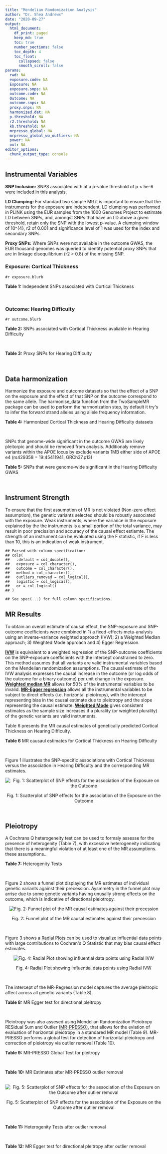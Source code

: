 ```yaml
---
title: "Mendelian Randomization Analysis"
author: "Dr. Shea Andrews"
date: "2020-09-27"
output:
  html_document:
    df_print: paged
    keep_md: true
    toc: true
    number_sections: false
    toc_depth: 4
    toc_float:
      collapsed: false
      smooth_scroll: false
params:
  rwd: NA
  exposure.code: NA
  Exposure: NA
  exposure.snps: NA
  outcome.code: NA
  Outcome: NA
  outcome.snps: NA
  proxy.snps: NA
  harmonized.dat: NA
  p.threshold: NA
  r2.threshold: NA
  kb.threshold: NA
  mrpresso_global: NA
  mrpresso_global_wo_outliers: NA
  power: NA
  out: NA
editor_options:
  chunk_output_type: console
---
```







## Instrumental Variables
**SNP Inclusion:** SNPS associated with at a p-value threshold of p < 5e-6 were included in this analysis.
<br>

**LD Clumping:** For standard two sample MR it is important to ensure that the instruments for the exposure are independent. LD clumping was performed in PLINK using the EUR samples from the 1000 Genomes Project to estimate LD between SNPs, and, amongst SNPs that have an LD above a given threshold, retain only the SNP with the lowest p-value. A clumping window of 10^{4}, r2 of 0.001 and significance level of 1 was used for the index and secondary SNPs.
<br>

**Proxy SNPs:** Where SNPs were not available in the outcome GWAS, the EUR thousand genomes was queried to identify potential proxy SNPs that are in linkage disequilibrium (r2 > 0.8) of the missing SNP.
<br>

### Exposure: Cortical Thickness
`#r exposure.blurb`
<br>

**Table 1:** Independent SNPs associated with Cortical Thickness
<div data-pagedtable="false">
  <script data-pagedtable-source type="application/json">
{"columns":[{"label":["SNP"],"name":[1],"type":["chr"],"align":["left"]},{"label":["CHROM"],"name":[2],"type":["dbl"],"align":["right"]},{"label":["POS"],"name":[3],"type":["dbl"],"align":["right"]},{"label":["REF"],"name":[4],"type":["chr"],"align":["left"]},{"label":["ALT"],"name":[5],"type":["chr"],"align":["left"]},{"label":["AF"],"name":[6],"type":["dbl"],"align":["right"]},{"label":["BETA"],"name":[7],"type":["dbl"],"align":["right"]},{"label":["SE"],"name":[8],"type":["dbl"],"align":["right"]},{"label":["Z"],"name":[9],"type":["dbl"],"align":["right"]},{"label":["P"],"name":[10],"type":["dbl"],"align":["right"]},{"label":["N"],"name":[11],"type":["dbl"],"align":["right"]},{"label":["TRAIT"],"name":[12],"type":["chr"],"align":["left"]}],"data":[{"1":"rs1180331","2":"1","3":"40012184","4":"G","5":"A","6":"0.4610","7":"0.0039","8":"0.0008","9":"4.875000","10":"5.299e-07","11":"32872","12":"Cortical_Thickness"},{"1":"rs556204","2":"1","3":"57595583","4":"G","5":"C","6":"0.1594","7":"-0.0050","8":"0.0010","9":"-5.000000","10":"1.417e-06","11":"32441","12":"Cortical_Thickness"},{"1":"rs2002058","2":"1","3":"58561329","4":"C","5":"T","6":"0.1892","7":"0.0046","8":"0.0010","9":"4.600000","10":"1.289e-06","11":"33089","12":"Cortical_Thickness"},{"1":"rs7549825","2":"1","3":"98554409","4":"A","5":"G","6":"0.3084","7":"0.0040","8":"0.0008","9":"5.000000","10":"2.503e-06","11":"32872","12":"Cortical_Thickness"},{"1":"rs7531555","2":"1","3":"196929310","4":"C","5":"T","6":"0.2386","7":"0.0047","8":"0.0009","9":"5.222222","10":"7.662e-08","11":"32639","12":"Cortical_Thickness"},{"1":"rs6738528","2":"2","3":"27149258","4":"T","5":"A","6":"0.3984","7":"0.0045","8":"0.0008","9":"5.625000","10":"7.324e-09","11":"32872","12":"Cortical_Thickness"},{"1":"rs3770776","2":"2","3":"37150793","4":"A","5":"G","6":"0.4299","7":"0.0039","8":"0.0008","9":"4.875000","10":"3.170e-07","11":"32872","12":"Cortical_Thickness"},{"1":"rs11692435","2":"2","3":"98275354","4":"G","5":"A","6":"0.0910","7":"-0.0091","8":"0.0015","9":"-6.066667","10":"3.179e-10","11":"29128","12":"Cortical_Thickness"},{"1":"rs533577","2":"3","3":"39489651","4":"C","5":"T","6":"0.4935","7":"-0.0050","8":"0.0008","9":"-6.250000","10":"8.426e-11","11":"32872","12":"Cortical_Thickness"},{"1":"rs11708974","2":"3","3":"64395184","4":"C","5":"T","6":"0.4778","7":"0.0035","8":"0.0008","9":"4.375000","10":"4.070e-06","11":"32872","12":"Cortical_Thickness"},{"1":"rs2636563","2":"3","3":"183939044","4":"G","5":"C","6":"0.2416","7":"0.0044","8":"0.0009","9":"4.888889","10":"2.299e-06","11":"31046","12":"Cortical_Thickness"},{"1":"rs10016059","2":"4","3":"2405007","4":"T","5":"C","6":"0.3379","7":"0.0038","8":"0.0008","9":"4.750000","10":"4.994e-06","11":"32441","12":"Cortical_Thickness"},{"1":"rs7657284","2":"4","3":"39688694","4":"A","5":"C","6":"0.2465","7":"0.0044","8":"0.0009","9":"4.888890","10":"2.680e-07","11":"32872","12":"Cortical_Thickness"},{"1":"rs7683042","2":"4","3":"46999235","4":"A","5":"G","6":"0.4028","7":"-0.0036","8":"0.0008","9":"-4.500000","10":"3.852e-06","11":"32872","12":"Cortical_Thickness"},{"1":"rs13107325","2":"4","3":"103188709","4":"C","5":"T","6":"0.0707","7":"-0.0076","8":"0.0015","9":"-5.066667","10":"5.054e-07","11":"32872","12":"Cortical_Thickness"},{"1":"rs35021943","2":"4","3":"121643239","4":"A","5":"C","6":"0.2422","7":"0.0051","8":"0.0009","9":"5.666670","10":"2.979e-09","11":"32872","12":"Cortical_Thickness"},{"1":"rs40565","2":"5","3":"55828636","4":"C","5":"T","6":"0.8108","7":"0.0048","8":"0.0010","9":"4.800000","10":"5.911e-07","11":"32249","12":"Cortical_Thickness"},{"1":"rs2744449","2":"6","3":"52951185","4":"G","5":"C","6":"0.9107","7":"0.0059","8":"0.0013","9":"4.538462","10":"4.452e-06","11":"33281","12":"Cortical_Thickness"},{"1":"rs194833","2":"7","3":"103761274","4":"G","5":"T","6":"0.4771","7":"-0.0035","8":"0.0008","9":"-4.375000","10":"3.614e-06","11":"32486","12":"Cortical_Thickness"},{"1":"rs6961970","2":"7","3":"113901132","4":"C","5":"A","6":"0.2334","7":"0.0041","8":"0.0009","9":"4.555556","10":"2.411e-06","11":"32872","12":"Cortical_Thickness"},{"1":"rs724265","2":"8","3":"8219182","4":"G","5":"A","6":"0.6272","7":"0.0041","8":"0.0008","9":"5.125000","10":"1.012e-07","11":"32872","12":"Cortical_Thickness"},{"1":"rs3200031","2":"8","3":"26227484","4":"C","5":"T","6":"0.0773","7":"0.0071","8":"0.0014","9":"5.071429","10":"5.526e-07","11":"32872","12":"Cortical_Thickness"},{"1":"rs7824177","2":"8","3":"110585288","4":"A","5":"G","6":"0.1616","7":"-0.0059","8":"0.0010","9":"-5.900000","10":"8.922e-09","11":"32872","12":"Cortical_Thickness"},{"1":"rs12543282","2":"8","3":"144627241","4":"C","5":"T","6":"0.2395","7":"0.0043","8":"0.0009","9":"4.777778","10":"4.087e-06","11":"32764","12":"Cortical_Thickness"},{"1":"rs35025323","2":"10","3":"97089991","4":"T","5":"C","6":"0.1210","7":"-0.0054","8":"0.0011","9":"-4.909090","10":"1.762e-06","11":"32872","12":"Cortical_Thickness"},{"1":"rs4296031","2":"11","3":"42540012","4":"G","5":"A","6":"0.8037","7":"-0.0044","8":"0.0010","9":"-4.400000","10":"3.779e-06","11":"32486","12":"Cortical_Thickness"},{"1":"rs7957460","2":"12","3":"32945835","4":"G","5":"A","6":"0.6732","7":"-0.0037","8":"0.0008","9":"-4.625000","10":"2.960e-06","11":"32512","12":"Cortical_Thickness"},{"1":"rs12815451","2":"12","3":"51738706","4":"T","5":"C","6":"0.1519","7":"0.0070","8":"0.0015","9":"4.666670","10":"3.201e-06","11":"20004","12":"Cortical_Thickness"},{"1":"rs1558801","2":"12","3":"109036359","4":"A","5":"C","6":"0.3852","7":"-0.0041","8":"0.0009","9":"-4.555560","10":"2.204e-06","11":"30860","12":"Cortical_Thickness"},{"1":"rs4772440","2":"13","3":"102712476","4":"C","5":"T","6":"0.4224","7":"-0.0036","8":"0.0008","9":"-4.500000","10":"3.102e-06","11":"32872","12":"Cortical_Thickness"},{"1":"rs1742401","2":"16","3":"1971601","4":"G","5":"A","6":"0.3809","7":"-0.0038","8":"0.0008","9":"-4.750000","10":"7.050e-07","11":"32764","12":"Cortical_Thickness"},{"1":"rs734957","2":"17","3":"2612584","4":"G","5":"A","6":"0.2235","7":"0.0066","8":"0.0012","9":"5.500000","10":"6.126e-08","11":"22106","12":"Cortical_Thickness"},{"1":"rs11656696","2":"17","3":"10033679","4":"C","5":"A","6":"0.4288","7":"0.0040","8":"0.0008","9":"5.000000","10":"2.117e-07","11":"32512","12":"Cortical_Thickness"},{"1":"rs7215205","2":"17","3":"29818258","4":"T","5":"C","6":"0.6326","7":"-0.0036","8":"0.0008","9":"-4.500000","10":"3.115e-06","11":"32680","12":"Cortical_Thickness"},{"1":"rs2316766","2":"17","3":"43919068","4":"G","5":"T","6":"0.2098","7":"0.0069","8":"0.0011","9":"6.272727","10":"2.903e-10","11":"26063","12":"Cortical_Thickness"},{"1":"rs117826338","2":"19","3":"5904353","4":"C","5":"T","6":"0.1353","7":"0.0062","8":"0.0012","9":"5.166667","10":"9.902e-08","11":"30012","12":"Cortical_Thickness"},{"1":"rs3816046","2":"19","3":"46118127","4":"C","5":"T","6":"0.3206","7":"-0.0041","8":"0.0008","9":"-5.125000","10":"8.464e-07","11":"30344","12":"Cortical_Thickness"},{"1":"rs5994871","2":"22","3":"22091244","4":"C","5":"T","6":"0.7171","7":"0.0042","8":"0.0009","9":"4.666667","10":"8.821e-07","11":"32872","12":"Cortical_Thickness"},{"1":"rs5756894","2":"22","3":"38450136","4":"C","5":"A","6":"0.6043","7":"0.0035","8":"0.0008","9":"4.375000","10":"4.741e-06","11":"32872","12":"Cortical_Thickness"}],"options":{"columns":{"min":{},"max":[10]},"rows":{"min":[10],"max":[10]},"pages":{}}}
  </script>
</div>
<br>

### Outcome: Hearing Difficulty
`#r outcome.blurb`
<br>

**Table 2:** SNPs associated with Cortical Thickness avaliable in Hearing Difficulty
<div data-pagedtable="false">
  <script data-pagedtable-source type="application/json">
{"columns":[{"label":["SNP"],"name":[1],"type":["chr"],"align":["left"]},{"label":["CHROM"],"name":[2],"type":["dbl"],"align":["right"]},{"label":["POS"],"name":[3],"type":["dbl"],"align":["right"]},{"label":["REF"],"name":[4],"type":["chr"],"align":["left"]},{"label":["ALT"],"name":[5],"type":["chr"],"align":["left"]},{"label":["AF"],"name":[6],"type":["dbl"],"align":["right"]},{"label":["BETA"],"name":[7],"type":["dbl"],"align":["right"]},{"label":["SE"],"name":[8],"type":["dbl"],"align":["right"]},{"label":["Z"],"name":[9],"type":["dbl"],"align":["right"]},{"label":["P"],"name":[10],"type":["dbl"],"align":["right"]},{"label":["N"],"name":[11],"type":["dbl"],"align":["right"]},{"label":["TRAIT"],"name":[12],"type":["chr"],"align":["left"]}],"data":[{"1":"rs1180331","2":"1","3":"40012184","4":"G","5":"A","6":"0.456136","7":"1.07793e-03","8":"0.00132237","9":"0.8151500","10":"4.1e-01","11":"250389","12":"Hearing_Difficulty"},{"1":"rs556204","2":"1","3":"57595583","4":"G","5":"C","6":"0.158209","7":"2.18806e-03","8":"0.00181382","9":"1.2063300","10":"2.3e-01","11":"250389","12":"Hearing_Difficulty"},{"1":"rs2002058","2":"1","3":"58561329","4":"C","5":"T","6":"0.194200","7":"1.58944e-03","8":"0.00167842","9":"0.9469860","10":"3.4e-01","11":"250389","12":"Hearing_Difficulty"},{"1":"rs7549825","2":"1","3":"98554409","4":"A","5":"G","6":"0.302307","7":"-2.19772e-03","8":"0.00144063","9":"-1.5255300","10":"1.3e-01","11":"250389","12":"Hearing_Difficulty"},{"1":"rs7531555","2":"1","3":"196929310","4":"C","5":"T","6":"0.229441","7":"-3.34331e-04","8":"0.00156783","9":"-0.2132440","10":"8.3e-01","11":"250389","12":"Hearing_Difficulty"},{"1":"rs6738528","2":"2","3":"27149258","4":"T","5":"A","6":"0.388156","7":"5.43864e-04","8":"0.00135332","9":"0.4018740","10":"6.9e-01","11":"250389","12":"Hearing_Difficulty"},{"1":"rs3770776","2":"2","3":"37150793","4":"A","5":"G","6":"0.420623","7":"1.08348e-03","8":"0.00133820","9":"0.8096550","10":"4.2e-01","11":"250389","12":"Hearing_Difficulty"},{"1":"rs11692435","2":"2","3":"98275354","4":"G","5":"A","6":"0.084163","7":"2.79245e-03","8":"0.00247687","9":"1.1274100","10":"2.6e-01","11":"250389","12":"Hearing_Difficulty"},{"1":"rs533577","2":"3","3":"39489651","4":"C","5":"T","6":"0.494210","7":"-1.02078e-03","8":"0.00132129","9":"-0.7725630","10":"4.4e-01","11":"250389","12":"Hearing_Difficulty"},{"1":"rs11708974","2":"3","3":"64395184","4":"C","5":"T","6":"0.491420","7":"1.44641e-04","8":"0.00131720","9":"0.1098090","10":"9.1e-01","11":"250389","12":"Hearing_Difficulty"},{"1":"rs2636563","2":"3","3":"183939044","4":"G","5":"C","6":"0.239199","7":"-2.94163e-03","8":"0.00154765","9":"-1.9007100","10":"5.7e-02","11":"250389","12":"Hearing_Difficulty"},{"1":"rs10016059","2":"4","3":"2405007","4":"T","5":"C","6":"0.342513","7":"-5.15184e-04","8":"0.00138824","9":"-0.3711060","10":"7.1e-01","11":"250389","12":"Hearing_Difficulty"},{"1":"rs7657284","2":"4","3":"39688694","4":"A","5":"C","6":"0.248959","7":"-4.92939e-04","8":"0.00152842","9":"-0.3225150","10":"7.5e-01","11":"250389","12":"Hearing_Difficulty"},{"1":"rs7683042","2":"4","3":"46999235","4":"A","5":"G","6":"0.404725","7":"-2.30424e-04","8":"0.00134640","9":"-0.1711410","10":"8.6e-01","11":"250389","12":"Hearing_Difficulty"},{"1":"rs13107325","2":"4","3":"103188709","4":"C","5":"T","6":"0.074407","7":"5.17833e-03","8":"0.00251572","9":"2.0583900","10":"4.0e-02","11":"250389","12":"Hearing_Difficulty"},{"1":"rs35021943","2":"4","3":"121643239","4":"A","5":"C","6":"0.248446","7":"-3.31520e-03","8":"0.00153457","9":"-2.1603400","10":"3.1e-02","11":"250389","12":"Hearing_Difficulty"},{"1":"rs40565","2":"5","3":"55828636","4":"C","5":"T","6":"0.821042","7":"1.60943e-03","8":"0.00171650","9":"0.9376230","10":"3.5e-01","11":"250389","12":"Hearing_Difficulty"},{"1":"rs2744449","2":"6","3":"52951185","4":"G","5":"C","6":"0.903903","7":"-2.04000e-03","8":"0.00224328","9":"-0.9093830","10":"3.6e-01","11":"250389","12":"Hearing_Difficulty"},{"1":"rs194833","2":"7","3":"103761274","4":"G","5":"T","6":"0.463459","7":"2.73330e-03","8":"0.00132214","9":"2.0673300","10":"3.9e-02","11":"250389","12":"Hearing_Difficulty"},{"1":"rs6961970","2":"7","3":"113901132","4":"C","5":"A","6":"0.246546","7":"1.37874e-03","8":"0.00153668","9":"0.8972200","10":"3.7e-01","11":"250389","12":"Hearing_Difficulty"},{"1":"rs724265","2":"8","3":"8219182","4":"G","5":"A","6":"0.627354","7":"-1.47405e-03","8":"0.00137181","9":"-1.0745300","10":"2.8e-01","11":"250389","12":"Hearing_Difficulty"},{"1":"rs3200031","2":"8","3":"26227484","4":"C","5":"T","6":"0.079128","7":"-1.24820e-04","8":"0.00245965","9":"-0.0507471","10":"9.6e-01","11":"250389","12":"Hearing_Difficulty"},{"1":"rs7824177","2":"8","3":"110585288","4":"A","5":"G","6":"0.159439","7":"-2.48285e-03","8":"0.00180448","9":"-1.3759400","10":"1.7e-01","11":"250389","12":"Hearing_Difficulty"},{"1":"rs12543282","2":"8","3":"144627241","4":"C","5":"T","6":"0.234990","7":"3.35382e-05","8":"0.00156096","9":"0.0214856","10":"9.8e-01","11":"250389","12":"Hearing_Difficulty"},{"1":"rs35025323","2":"10","3":"97089991","4":"T","5":"C","6":"0.115354","7":"1.20870e-03","8":"0.00206815","9":"0.5844350","10":"5.6e-01","11":"250389","12":"Hearing_Difficulty"},{"1":"rs4296031","2":"11","3":"42540012","4":"G","5":"A","6":"0.820351","7":"1.93575e-03","8":"0.00171867","9":"1.1263100","10":"2.6e-01","11":"250389","12":"Hearing_Difficulty"},{"1":"rs7957460","2":"12","3":"32945835","4":"G","5":"A","6":"0.680296","7":"-1.80385e-03","8":"0.00141321","9":"-1.2764200","10":"2.0e-01","11":"250389","12":"Hearing_Difficulty"},{"1":"rs12815451","2":"12","3":"51738706","4":"T","5":"C","6":"0.161993","7":"4.52435e-03","8":"0.00187232","9":"2.4164400","10":"1.6e-02","11":"250389","12":"Hearing_Difficulty"},{"1":"rs1558801","2":"12","3":"109036359","4":"A","5":"C","6":"0.390169","7":"1.36314e-03","8":"0.00136151","9":"1.0012000","10":"3.2e-01","11":"250389","12":"Hearing_Difficulty"},{"1":"rs4772440","2":"13","3":"102712476","4":"C","5":"T","6":"0.415160","7":"-4.09677e-04","8":"0.00135180","9":"-0.3030600","10":"7.6e-01","11":"250389","12":"Hearing_Difficulty"},{"1":"rs1742401","2":"16","3":"1971601","4":"G","5":"A","6":"0.379642","7":"-8.81465e-04","8":"0.00135965","9":"-0.6483030","10":"5.2e-01","11":"250389","12":"Hearing_Difficulty"},{"1":"rs734957","2":"17","3":"2612584","4":"G","5":"A","6":"0.218613","7":"8.53026e-03","8":"0.00165897","9":"5.1419000","10":"2.7e-07","11":"250389","12":"Hearing_Difficulty"},{"1":"rs11656696","2":"17","3":"10033679","4":"C","5":"A","6":"0.432564","7":"2.08209e-03","8":"0.00134611","9":"1.5467500","10":"1.2e-01","11":"250389","12":"Hearing_Difficulty"},{"1":"rs7215205","2":"17","3":"29818258","4":"T","5":"C","6":"0.631592","7":"-2.08883e-03","8":"0.00137427","9":"-1.5199600","10":"1.3e-01","11":"250389","12":"Hearing_Difficulty"},{"1":"rs2316766","2":"17","3":"43919068","4":"G","5":"T","6":"0.220125","7":"7.93720e-03","8":"0.00160648","9":"4.9407400","10":"7.8e-07","11":"250389","12":"Hearing_Difficulty"},{"1":"rs117826338","2":"19","3":"5904353","4":"C","5":"T","6":"0.136705","7":"1.62391e-03","8":"0.00192421","9":"0.8439360","10":"4.0e-01","11":"250389","12":"Hearing_Difficulty"},{"1":"rs3816046","2":"19","3":"46118127","4":"C","5":"T","6":"0.327785","7":"4.43443e-04","8":"0.00140546","9":"0.3155140","10":"7.5e-01","11":"250389","12":"Hearing_Difficulty"},{"1":"rs5994871","2":"22","3":"22091244","4":"C","5":"T","6":"0.720177","7":"1.59581e-03","8":"0.00148693","9":"1.0732200","10":"2.8e-01","11":"250389","12":"Hearing_Difficulty"},{"1":"rs5756894","2":"22","3":"38450136","4":"C","5":"A","6":"0.606168","7":"-5.73373e-03","8":"0.00135186","9":"-4.2413600","10":"2.2e-05","11":"250389","12":"Hearing_Difficulty"}],"options":{"columns":{"min":{},"max":[10]},"rows":{"min":[10],"max":[10]},"pages":{}}}
  </script>
</div>
<br>

**Table 3:** Proxy SNPs for Hearing Difficulty
<div data-pagedtable="false">
  <script data-pagedtable-source type="application/json">
{"columns":[{"label":["proxy.outcome"],"name":[1],"type":["lgl"],"align":["right"]},{"label":["target_snp"],"name":[2],"type":["lgl"],"align":["right"]},{"label":["proxy_snp"],"name":[3],"type":["lgl"],"align":["right"]},{"label":["ld.r2"],"name":[4],"type":["lgl"],"align":["right"]},{"label":["Dprime"],"name":[5],"type":["lgl"],"align":["right"]},{"label":["ref.proxy"],"name":[6],"type":["lgl"],"align":["right"]},{"label":["alt.proxy"],"name":[7],"type":["lgl"],"align":["right"]},{"label":["CHROM"],"name":[8],"type":["lgl"],"align":["right"]},{"label":["POS"],"name":[9],"type":["lgl"],"align":["right"]},{"label":["ALT.proxy"],"name":[10],"type":["lgl"],"align":["right"]},{"label":["REF.proxy"],"name":[11],"type":["lgl"],"align":["right"]},{"label":["AF"],"name":[12],"type":["lgl"],"align":["right"]},{"label":["BETA"],"name":[13],"type":["lgl"],"align":["right"]},{"label":["SE"],"name":[14],"type":["lgl"],"align":["right"]},{"label":["P"],"name":[15],"type":["lgl"],"align":["right"]},{"label":["N"],"name":[16],"type":["lgl"],"align":["right"]},{"label":["ref"],"name":[17],"type":["lgl"],"align":["right"]},{"label":["alt"],"name":[18],"type":["lgl"],"align":["right"]},{"label":["ALT"],"name":[19],"type":["lgl"],"align":["right"]},{"label":["REF"],"name":[20],"type":["lgl"],"align":["right"]},{"label":["PHASE"],"name":[21],"type":["lgl"],"align":["right"]}],"data":[{"1":"NA","2":"NA","3":"NA","4":"NA","5":"NA","6":"NA","7":"NA","8":"NA","9":"NA","10":"NA","11":"NA","12":"NA","13":"NA","14":"NA","15":"NA","16":"NA","17":"NA","18":"NA","19":"NA","20":"NA","21":"NA"}],"options":{"columns":{"min":{},"max":[10]},"rows":{"min":[10],"max":[10]},"pages":{}}}
  </script>
</div>
<br>

## Data harmonization
Harmonize the exposure and outcome datasets so that the effect of a SNP on the exposure and the effect of that SNP on the outcome correspond to the same allele. The harmonise_data function from the TwoSampleMR package can be used to perform the harmonization step, by default it try's to infer the forward strand alleles using allele frequency information.
<br>

**Table 4:** Harmonized Cortical Thickness and Hearing Difficulty datasets
<div data-pagedtable="false">
  <script data-pagedtable-source type="application/json">
{"columns":[{"label":["SNP"],"name":[1],"type":["chr"],"align":["left"]},{"label":["effect_allele.exposure"],"name":[2],"type":["chr"],"align":["left"]},{"label":["other_allele.exposure"],"name":[3],"type":["chr"],"align":["left"]},{"label":["effect_allele.outcome"],"name":[4],"type":["chr"],"align":["left"]},{"label":["other_allele.outcome"],"name":[5],"type":["chr"],"align":["left"]},{"label":["beta.exposure"],"name":[6],"type":["dbl"],"align":["right"]},{"label":["beta.outcome"],"name":[7],"type":["dbl"],"align":["right"]},{"label":["eaf.exposure"],"name":[8],"type":["dbl"],"align":["right"]},{"label":["eaf.outcome"],"name":[9],"type":["dbl"],"align":["right"]},{"label":["remove"],"name":[10],"type":["lgl"],"align":["right"]},{"label":["palindromic"],"name":[11],"type":["lgl"],"align":["right"]},{"label":["ambiguous"],"name":[12],"type":["lgl"],"align":["right"]},{"label":["id.outcome"],"name":[13],"type":["chr"],"align":["left"]},{"label":["chr.outcome"],"name":[14],"type":["dbl"],"align":["right"]},{"label":["pos.outcome"],"name":[15],"type":["dbl"],"align":["right"]},{"label":["se.outcome"],"name":[16],"type":["dbl"],"align":["right"]},{"label":["z.outcome"],"name":[17],"type":["dbl"],"align":["right"]},{"label":["pval.outcome"],"name":[18],"type":["dbl"],"align":["right"]},{"label":["samplesize.outcome"],"name":[19],"type":["dbl"],"align":["right"]},{"label":["outcome"],"name":[20],"type":["chr"],"align":["left"]},{"label":["mr_keep.outcome"],"name":[21],"type":["lgl"],"align":["right"]},{"label":["pval_origin.outcome"],"name":[22],"type":["chr"],"align":["left"]},{"label":["chr.exposure"],"name":[23],"type":["dbl"],"align":["right"]},{"label":["pos.exposure"],"name":[24],"type":["dbl"],"align":["right"]},{"label":["se.exposure"],"name":[25],"type":["dbl"],"align":["right"]},{"label":["z.exposure"],"name":[26],"type":["dbl"],"align":["right"]},{"label":["pval.exposure"],"name":[27],"type":["dbl"],"align":["right"]},{"label":["samplesize.exposure"],"name":[28],"type":["dbl"],"align":["right"]},{"label":["exposure"],"name":[29],"type":["chr"],"align":["left"]},{"label":["mr_keep.exposure"],"name":[30],"type":["lgl"],"align":["right"]},{"label":["pval_origin.exposure"],"name":[31],"type":["chr"],"align":["left"]},{"label":["id.exposure"],"name":[32],"type":["chr"],"align":["left"]},{"label":["action"],"name":[33],"type":["dbl"],"align":["right"]},{"label":["mr_keep"],"name":[34],"type":["lgl"],"align":["right"]},{"label":["pt"],"name":[35],"type":["dbl"],"align":["right"]},{"label":["pleitropy_keep"],"name":[36],"type":["lgl"],"align":["right"]},{"label":["mrpresso_RSSobs"],"name":[37],"type":["dbl"],"align":["right"]},{"label":["mrpresso_pval"],"name":[38],"type":["chr"],"align":["left"]},{"label":["mrpresso_keep"],"name":[39],"type":["lgl"],"align":["right"]}],"data":[{"1":"rs10016059","2":"C","3":"T","4":"C","5":"T","6":"0.0038","7":"-5.15184e-04","8":"0.3379","9":"0.342513","10":"FALSE","11":"FALSE","12":"FALSE","13":"Vfaa3k","14":"4","15":"2405007","16":"0.00138824","17":"-0.3711060","18":"7.1e-01","19":"250389","20":"Wells2019hdiff","21":"TRUE","22":"reported","23":"4","24":"2405007","25":"0.0008","26":"4.750000","27":"4.994e-06","28":"32441","29":"Grasby2020thickness","30":"TRUE","31":"reported","32":"ai8TwT","33":"2","34":"TRUE","35":"5e-06","36":"TRUE","37":"7.214986e-07","38":"1","39":"TRUE"},{"1":"rs11656696","2":"A","3":"C","4":"A","5":"C","6":"0.0040","7":"2.08209e-03","8":"0.4288","9":"0.432564","10":"FALSE","11":"FALSE","12":"FALSE","13":"Vfaa3k","14":"17","15":"10033679","16":"0.00134611","17":"1.5467500","18":"1.2e-01","19":"250389","20":"Wells2019hdiff","21":"TRUE","22":"reported","23":"17","24":"10033679","25":"0.0008","26":"5.000000","27":"2.117e-07","28":"32512","29":"Grasby2020thickness","30":"TRUE","31":"reported","32":"ai8TwT","33":"2","34":"TRUE","35":"5e-06","36":"TRUE","37":"3.219406e-06","38":"1","39":"TRUE"},{"1":"rs11692435","2":"A","3":"G","4":"A","5":"G","6":"-0.0091","7":"2.79245e-03","8":"0.0910","9":"0.084163","10":"FALSE","11":"FALSE","12":"FALSE","13":"Vfaa3k","14":"2","15":"98275354","16":"0.00247687","17":"1.1274100","18":"2.6e-01","19":"250389","20":"Wells2019hdiff","21":"TRUE","22":"reported","23":"2","24":"98275354","25":"0.0015","26":"-6.066667","27":"3.179e-10","28":"29128","29":"Grasby2020thickness","30":"TRUE","31":"reported","32":"ai8TwT","33":"2","34":"TRUE","35":"5e-06","36":"TRUE","37":"1.362355e-05","38":"1","39":"TRUE"},{"1":"rs11708974","2":"T","3":"C","4":"T","5":"C","6":"0.0035","7":"1.44641e-04","8":"0.4778","9":"0.491420","10":"FALSE","11":"FALSE","12":"FALSE","13":"Vfaa3k","14":"3","15":"64395184","16":"0.00131720","17":"0.1098090","18":"9.1e-01","19":"250389","20":"Wells2019hdiff","21":"TRUE","22":"reported","23":"3","24":"64395184","25":"0.0008","26":"4.375000","27":"4.070e-06","28":"32872","29":"Grasby2020thickness","30":"TRUE","31":"reported","32":"ai8TwT","33":"2","34":"TRUE","35":"5e-06","36":"TRUE","37":"2.236681e-08","38":"1","39":"TRUE"},{"1":"rs117826338","2":"T","3":"C","4":"T","5":"C","6":"0.0062","7":"1.62391e-03","8":"0.1353","9":"0.136705","10":"FALSE","11":"FALSE","12":"FALSE","13":"Vfaa3k","14":"19","15":"5904353","16":"0.00192421","17":"0.8439360","18":"4.0e-01","19":"250389","20":"Wells2019hdiff","21":"TRUE","22":"reported","23":"19","24":"5904353","25":"0.0012","26":"5.166667","27":"9.902e-08","28":"30012","29":"Grasby2020thickness","30":"TRUE","31":"reported","32":"ai8TwT","33":"2","34":"TRUE","35":"5e-06","36":"TRUE","37":"1.303533e-06","38":"1","39":"TRUE"},{"1":"rs1180331","2":"A","3":"G","4":"A","5":"G","6":"0.0039","7":"1.07793e-03","8":"0.4610","9":"0.456136","10":"FALSE","11":"FALSE","12":"FALSE","13":"Vfaa3k","14":"1","15":"40012184","16":"0.00132237","17":"0.8151500","18":"4.1e-01","19":"250389","20":"Wells2019hdiff","21":"TRUE","22":"reported","23":"1","24":"40012184","25":"0.0008","26":"4.875000","27":"5.299e-07","28":"32872","29":"Grasby2020thickness","30":"TRUE","31":"reported","32":"ai8TwT","33":"2","34":"TRUE","35":"5e-06","36":"TRUE","37":"5.967995e-07","38":"1","39":"TRUE"},{"1":"rs12543282","2":"T","3":"C","4":"T","5":"C","6":"0.0043","7":"3.35382e-05","8":"0.2395","9":"0.234990","10":"FALSE","11":"FALSE","12":"FALSE","13":"Vfaa3k","14":"8","15":"144627241","16":"0.00156096","17":"0.0214856","18":"9.8e-01","19":"250389","20":"Wells2019hdiff","21":"TRUE","22":"reported","23":"8","24":"144627241","25":"0.0009","26":"4.777778","27":"4.087e-06","28":"32764","29":"Grasby2020thickness","30":"TRUE","31":"reported","32":"ai8TwT","33":"2","34":"TRUE","35":"5e-06","36":"TRUE","37":"1.097986e-07","38":"1","39":"TRUE"},{"1":"rs12815451","2":"C","3":"T","4":"C","5":"T","6":"0.0070","7":"4.52435e-03","8":"0.1519","9":"0.161993","10":"FALSE","11":"FALSE","12":"FALSE","13":"Vfaa3k","14":"12","15":"51738706","16":"0.00187232","17":"2.4164400","18":"1.6e-02","19":"250389","20":"Wells2019hdiff","21":"TRUE","22":"reported","23":"12","24":"51738706","25":"0.0015","26":"4.666670","27":"3.201e-06","28":"20004","29":"Grasby2020thickness","30":"TRUE","31":"reported","32":"ai8TwT","33":"2","34":"TRUE","35":"5e-06","36":"TRUE","37":"1.684973e-05","38":"1","39":"TRUE"},{"1":"rs13107325","2":"T","3":"C","4":"T","5":"C","6":"-0.0076","7":"5.17833e-03","8":"0.0707","9":"0.074407","10":"FALSE","11":"FALSE","12":"FALSE","13":"Vfaa3k","14":"4","15":"103188709","16":"0.00251572","17":"2.0583900","18":"4.0e-02","19":"250389","20":"Wells2019hdiff","21":"TRUE","22":"reported","23":"4","24":"103188709","25":"0.0015","26":"-5.066667","27":"5.054e-07","28":"32872","29":"Grasby2020thickness","30":"TRUE","31":"reported","32":"ai8TwT","33":"2","34":"TRUE","35":"5e-06","36":"TRUE","37":"3.558366e-05","38":"0.7098","39":"TRUE"},{"1":"rs1558801","2":"C","3":"A","4":"C","5":"A","6":"-0.0041","7":"1.36314e-03","8":"0.3852","9":"0.390169","10":"FALSE","11":"FALSE","12":"FALSE","13":"Vfaa3k","14":"12","15":"109036359","16":"0.00136151","17":"1.0012000","18":"3.2e-01","19":"250389","20":"Wells2019hdiff","21":"TRUE","22":"reported","23":"12","24":"109036359","25":"0.0009","26":"-4.555560","27":"2.204e-06","28":"30860","29":"Grasby2020thickness","30":"TRUE","31":"reported","32":"ai8TwT","33":"2","34":"TRUE","35":"5e-06","36":"TRUE","37":"3.060027e-06","38":"1","39":"TRUE"},{"1":"rs1742401","2":"A","3":"G","4":"A","5":"G","6":"-0.0038","7":"-8.81465e-04","8":"0.3809","9":"0.379642","10":"FALSE","11":"FALSE","12":"FALSE","13":"Vfaa3k","14":"16","15":"1971601","16":"0.00135965","17":"-0.6483030","18":"5.2e-01","19":"250389","20":"Wells2019hdiff","21":"TRUE","22":"reported","23":"16","24":"1971601","25":"0.0008","26":"-4.750000","27":"7.050e-07","28":"32764","29":"Grasby2020thickness","30":"TRUE","31":"reported","32":"ai8TwT","33":"2","34":"TRUE","35":"5e-06","36":"TRUE","37":"3.342305e-07","38":"1","39":"TRUE"},{"1":"rs194833","2":"T","3":"G","4":"T","5":"G","6":"-0.0035","7":"2.73330e-03","8":"0.4771","9":"0.463459","10":"FALSE","11":"FALSE","12":"FALSE","13":"Vfaa3k","14":"7","15":"103761274","16":"0.00132214","17":"2.0673300","18":"3.9e-02","19":"250389","20":"Wells2019hdiff","21":"TRUE","22":"reported","23":"7","24":"103761274","25":"0.0008","26":"-4.375000","27":"3.614e-06","28":"32486","29":"Grasby2020thickness","30":"TRUE","31":"reported","32":"ai8TwT","33":"2","34":"TRUE","35":"5e-06","36":"TRUE","37":"9.522730e-06","38":"0.7371","39":"TRUE"},{"1":"rs2002058","2":"T","3":"C","4":"T","5":"C","6":"0.0046","7":"1.58944e-03","8":"0.1892","9":"0.194200","10":"FALSE","11":"FALSE","12":"FALSE","13":"Vfaa3k","14":"1","15":"58561329","16":"0.00167842","17":"0.9469860","18":"3.4e-01","19":"250389","20":"Wells2019hdiff","21":"TRUE","22":"reported","23":"1","24":"58561329","25":"0.0010","26":"4.600000","27":"1.289e-06","28":"33089","29":"Grasby2020thickness","30":"TRUE","31":"reported","32":"ai8TwT","33":"2","34":"TRUE","35":"5e-06","36":"TRUE","37":"1.520326e-06","38":"1","39":"TRUE"},{"1":"rs2316766","2":"T","3":"G","4":"T","5":"G","6":"0.0069","7":"7.93720e-03","8":"0.2098","9":"0.220125","10":"FALSE","11":"FALSE","12":"FALSE","13":"Vfaa3k","14":"17","15":"43919068","16":"0.00160648","17":"4.9407400","18":"7.8e-07","19":"250389","20":"Wells2019hdiff","21":"TRUE","22":"reported","23":"17","24":"43919068","25":"0.0011","26":"6.272727","27":"2.903e-10","28":"26063","29":"Grasby2020thickness","30":"TRUE","31":"reported","32":"ai8TwT","33":"2","34":"TRUE","35":"5e-06","36":"TRUE","37":"6.037390e-05","38":"<0.0039","39":"FALSE"},{"1":"rs2636563","2":"C","3":"G","4":"C","5":"G","6":"0.0044","7":"-2.94163e-03","8":"0.2416","9":"0.239199","10":"FALSE","11":"TRUE","12":"FALSE","13":"Vfaa3k","14":"3","15":"183939044","16":"0.00154765","17":"-1.9007100","18":"5.7e-02","19":"250389","20":"Wells2019hdiff","21":"TRUE","22":"reported","23":"3","24":"183939044","25":"0.0009","26":"4.888889","27":"2.299e-06","28":"31046","29":"Grasby2020thickness","30":"TRUE","31":"reported","32":"ai8TwT","33":"2","34":"TRUE","35":"5e-06","36":"TRUE","37":"1.146088e-05","38":"1","39":"TRUE"},{"1":"rs2744449","2":"C","3":"G","4":"C","5":"G","6":"0.0059","7":"-2.04000e-03","8":"0.9107","9":"0.903903","10":"FALSE","11":"TRUE","12":"FALSE","13":"Vfaa3k","14":"6","15":"52951185","16":"0.00224328","17":"-0.9093830","18":"3.6e-01","19":"250389","20":"Wells2019hdiff","21":"TRUE","22":"reported","23":"6","24":"52951185","25":"0.0013","26":"4.538462","27":"4.452e-06","28":"33281","29":"Grasby2020thickness","30":"TRUE","31":"reported","32":"ai8TwT","33":"2","34":"TRUE","35":"5e-06","36":"TRUE","37":"6.664528e-06","38":"1","39":"TRUE"},{"1":"rs3200031","2":"T","3":"C","4":"T","5":"C","6":"0.0071","7":"-1.24820e-04","8":"0.0773","9":"0.079128","10":"FALSE","11":"FALSE","12":"FALSE","13":"Vfaa3k","14":"8","15":"26227484","16":"0.00245965","17":"-0.0507471","18":"9.6e-01","19":"250389","20":"Wells2019hdiff","21":"TRUE","22":"reported","23":"8","24":"26227484","25":"0.0014","26":"5.071429","27":"5.526e-07","28":"32872","29":"Grasby2020thickness","30":"TRUE","31":"reported","32":"ai8TwT","33":"2","34":"TRUE","35":"5e-06","36":"TRUE","37":"5.371038e-07","38":"1","39":"TRUE"},{"1":"rs35021943","2":"C","3":"A","4":"C","5":"A","6":"0.0051","7":"-3.31520e-03","8":"0.2422","9":"0.248446","10":"FALSE","11":"FALSE","12":"FALSE","13":"Vfaa3k","14":"4","15":"121643239","16":"0.00153457","17":"-2.1603400","18":"3.1e-02","19":"250389","20":"Wells2019hdiff","21":"TRUE","22":"reported","23":"4","24":"121643239","25":"0.0009","26":"5.666670","27":"2.979e-09","28":"32872","29":"Grasby2020thickness","30":"TRUE","31":"reported","32":"ai8TwT","33":"2","34":"TRUE","35":"5e-06","36":"TRUE","37":"1.490402e-05","38":"0.4641","39":"TRUE"},{"1":"rs35025323","2":"C","3":"T","4":"C","5":"T","6":"-0.0054","7":"1.20870e-03","8":"0.1210","9":"0.115354","10":"FALSE","11":"FALSE","12":"FALSE","13":"Vfaa3k","14":"10","15":"97089991","16":"0.00206815","17":"0.5844350","18":"5.6e-01","19":"250389","20":"Wells2019hdiff","21":"TRUE","22":"reported","23":"10","24":"97089991","25":"0.0011","26":"-4.909090","27":"1.762e-06","28":"32872","29":"Grasby2020thickness","30":"TRUE","31":"reported","32":"ai8TwT","33":"2","34":"TRUE","35":"5e-06","36":"TRUE","37":"2.858469e-06","38":"1","39":"TRUE"},{"1":"rs3770776","2":"G","3":"A","4":"G","5":"A","6":"0.0039","7":"1.08348e-03","8":"0.4299","9":"0.420623","10":"FALSE","11":"FALSE","12":"FALSE","13":"Vfaa3k","14":"2","15":"37150793","16":"0.00133820","17":"0.8096550","18":"4.2e-01","19":"250389","20":"Wells2019hdiff","21":"TRUE","22":"reported","23":"2","24":"37150793","25":"0.0008","26":"4.875000","27":"3.170e-07","28":"32872","29":"Grasby2020thickness","30":"TRUE","31":"reported","32":"ai8TwT","33":"2","34":"TRUE","35":"5e-06","36":"TRUE","37":"6.049034e-07","38":"1","39":"TRUE"},{"1":"rs3816046","2":"T","3":"C","4":"T","5":"C","6":"-0.0041","7":"4.43443e-04","8":"0.3206","9":"0.327785","10":"FALSE","11":"FALSE","12":"FALSE","13":"Vfaa3k","14":"19","15":"46118127","16":"0.00140546","17":"0.3155140","18":"7.5e-01","19":"250389","20":"Wells2019hdiff","21":"TRUE","22":"reported","23":"19","24":"46118127","25":"0.0008","26":"-5.125000","27":"8.464e-07","28":"30344","29":"Grasby2020thickness","30":"TRUE","31":"reported","32":"ai8TwT","33":"2","34":"TRUE","35":"5e-06","36":"TRUE","37":"6.463926e-07","38":"1","39":"TRUE"},{"1":"rs40565","2":"T","3":"C","4":"T","5":"C","6":"0.0048","7":"1.60943e-03","8":"0.8108","9":"0.821042","10":"FALSE","11":"FALSE","12":"FALSE","13":"Vfaa3k","14":"5","15":"55828636","16":"0.00171650","17":"0.9376230","18":"3.5e-01","19":"250389","20":"Wells2019hdiff","21":"TRUE","22":"reported","23":"5","24":"55828636","25":"0.0010","26":"4.800000","27":"5.911e-07","28":"32249","29":"Grasby2020thickness","30":"TRUE","31":"reported","32":"ai8TwT","33":"2","34":"TRUE","35":"5e-06","36":"TRUE","37":"1.531519e-06","38":"1","39":"TRUE"},{"1":"rs4296031","2":"A","3":"G","4":"A","5":"G","6":"-0.0044","7":"1.93575e-03","8":"0.8037","9":"0.820351","10":"FALSE","11":"FALSE","12":"FALSE","13":"Vfaa3k","14":"11","15":"42540012","16":"0.00171867","17":"1.1263100","18":"2.6e-01","19":"250389","20":"Wells2019hdiff","21":"TRUE","22":"reported","23":"11","24":"42540012","25":"0.0010","26":"-4.400000","27":"3.779e-06","28":"32486","29":"Grasby2020thickness","30":"TRUE","31":"reported","32":"ai8TwT","33":"2","34":"TRUE","35":"5e-06","36":"TRUE","37":"5.501234e-06","38":"1","39":"TRUE"},{"1":"rs4772440","2":"T","3":"C","4":"T","5":"C","6":"-0.0036","7":"-4.09677e-04","8":"0.4224","9":"0.415160","10":"FALSE","11":"FALSE","12":"FALSE","13":"Vfaa3k","14":"13","15":"102712476","16":"0.00135180","17":"-0.3030600","18":"7.6e-01","19":"250389","20":"Wells2019hdiff","21":"TRUE","22":"reported","23":"13","24":"102712476","25":"0.0008","26":"-4.500000","27":"3.102e-06","28":"32872","29":"Grasby2020thickness","30":"TRUE","31":"reported","32":"ai8TwT","33":"2","34":"TRUE","35":"5e-06","36":"TRUE","37":"1.263870e-08","38":"1","39":"TRUE"},{"1":"rs533577","2":"T","3":"C","4":"T","5":"C","6":"-0.0050","7":"-1.02078e-03","8":"0.4935","9":"0.494210","10":"FALSE","11":"FALSE","12":"FALSE","13":"Vfaa3k","14":"3","15":"39489651","16":"0.00132129","17":"-0.7725630","18":"4.4e-01","19":"250389","20":"Wells2019hdiff","21":"TRUE","22":"reported","23":"3","24":"39489651","25":"0.0008","26":"-6.250000","27":"8.426e-11","28":"32872","29":"Grasby2020thickness","30":"TRUE","31":"reported","32":"ai8TwT","33":"2","34":"TRUE","35":"5e-06","36":"TRUE","37":"3.974177e-07","38":"1","39":"TRUE"},{"1":"rs556204","2":"C","3":"G","4":"C","5":"G","6":"-0.0050","7":"2.18806e-03","8":"0.1594","9":"0.158209","10":"FALSE","11":"TRUE","12":"FALSE","13":"Vfaa3k","14":"1","15":"57595583","16":"0.00181382","17":"1.2063300","18":"2.3e-01","19":"250389","20":"Wells2019hdiff","21":"TRUE","22":"reported","23":"1","24":"57595583","25":"0.0010","26":"-5.000000","27":"1.417e-06","28":"32441","29":"Grasby2020thickness","30":"TRUE","31":"reported","32":"ai8TwT","33":"2","34":"TRUE","35":"5e-06","36":"TRUE","37":"7.083445e-06","38":"1","39":"TRUE"},{"1":"rs5756894","2":"A","3":"C","4":"A","5":"C","6":"0.0035","7":"-5.73373e-03","8":"0.6043","9":"0.606168","10":"FALSE","11":"FALSE","12":"FALSE","13":"Vfaa3k","14":"22","15":"38450136","16":"0.00135186","17":"-4.2413600","18":"2.2e-05","19":"250389","20":"Wells2019hdiff","21":"TRUE","22":"reported","23":"22","24":"38450136","25":"0.0008","26":"4.375000","27":"4.741e-06","28":"32872","29":"Grasby2020thickness","30":"TRUE","31":"reported","32":"ai8TwT","33":"2","34":"TRUE","35":"5e-06","36":"TRUE","37":"3.772178e-05","38":"0.0039","39":"FALSE"},{"1":"rs5994871","2":"T","3":"C","4":"T","5":"C","6":"0.0042","7":"1.59581e-03","8":"0.7171","9":"0.720177","10":"FALSE","11":"FALSE","12":"FALSE","13":"Vfaa3k","14":"22","15":"22091244","16":"0.00148693","17":"1.0732200","18":"2.8e-01","19":"250389","20":"Wells2019hdiff","21":"TRUE","22":"reported","23":"22","24":"22091244","25":"0.0009","26":"4.666667","27":"8.821e-07","28":"32872","29":"Grasby2020thickness","30":"TRUE","31":"reported","32":"ai8TwT","33":"2","34":"TRUE","35":"5e-06","36":"TRUE","37":"1.626280e-06","38":"1","39":"TRUE"},{"1":"rs6738528","2":"A","3":"T","4":"A","5":"T","6":"0.0045","7":"5.43864e-04","8":"0.3984","9":"0.388156","10":"FALSE","11":"TRUE","12":"FALSE","13":"Vfaa3k","14":"2","15":"27149258","16":"0.00135332","17":"0.4018740","18":"6.9e-01","19":"250389","20":"Wells2019hdiff","21":"TRUE","22":"reported","23":"2","24":"27149258","25":"0.0008","26":"5.625000","27":"7.324e-09","28":"32872","29":"Grasby2020thickness","30":"TRUE","31":"reported","32":"ai8TwT","33":"2","34":"TRUE","35":"5e-06","36":"TRUE","37":"3.061016e-08","38":"1","39":"TRUE"},{"1":"rs6961970","2":"A","3":"C","4":"A","5":"C","6":"0.0041","7":"1.37874e-03","8":"0.2334","9":"0.246546","10":"FALSE","11":"FALSE","12":"FALSE","13":"Vfaa3k","14":"7","15":"113901132","16":"0.00153668","17":"0.8972200","18":"3.7e-01","19":"250389","20":"Wells2019hdiff","21":"TRUE","22":"reported","23":"7","24":"113901132","25":"0.0009","26":"4.555556","27":"2.411e-06","28":"32872","29":"Grasby2020thickness","30":"TRUE","31":"reported","32":"ai8TwT","33":"2","34":"TRUE","35":"5e-06","36":"TRUE","37":"1.121532e-06","38":"1","39":"TRUE"},{"1":"rs7215205","2":"C","3":"T","4":"C","5":"T","6":"-0.0036","7":"-2.08883e-03","8":"0.6326","9":"0.631592","10":"FALSE","11":"FALSE","12":"FALSE","13":"Vfaa3k","14":"17","15":"29818258","16":"0.00137427","17":"-1.5199600","18":"1.3e-01","19":"250389","20":"Wells2019hdiff","21":"TRUE","22":"reported","23":"17","24":"29818258","25":"0.0008","26":"-4.500000","27":"3.115e-06","28":"32680","29":"Grasby2020thickness","30":"TRUE","31":"reported","32":"ai8TwT","33":"2","34":"TRUE","35":"5e-06","36":"TRUE","37":"3.330123e-06","38":"1","39":"TRUE"},{"1":"rs724265","2":"A","3":"G","4":"A","5":"G","6":"0.0041","7":"-1.47405e-03","8":"0.6272","9":"0.627354","10":"FALSE","11":"FALSE","12":"FALSE","13":"Vfaa3k","14":"8","15":"8219182","16":"0.00137181","17":"-1.0745300","18":"2.8e-01","19":"250389","20":"Wells2019hdiff","21":"TRUE","22":"reported","23":"8","24":"8219182","25":"0.0008","26":"5.125000","27":"1.012e-07","28":"32872","29":"Grasby2020thickness","30":"TRUE","31":"reported","32":"ai8TwT","33":"2","34":"TRUE","35":"5e-06","36":"TRUE","37":"3.468526e-06","38":"1","39":"TRUE"},{"1":"rs734957","2":"A","3":"G","4":"A","5":"G","6":"0.0066","7":"8.53026e-03","8":"0.2235","9":"0.218613","10":"FALSE","11":"FALSE","12":"FALSE","13":"Vfaa3k","14":"17","15":"2612584","16":"0.00165897","17":"5.1419000","18":"2.7e-07","19":"250389","20":"Wells2019hdiff","21":"TRUE","22":"reported","23":"17","24":"2612584","25":"0.0012","26":"5.500000","27":"6.126e-08","28":"22106","29":"Grasby2020thickness","30":"TRUE","31":"reported","32":"ai8TwT","33":"2","34":"TRUE","35":"5e-06","36":"TRUE","37":"6.983337e-05","38":"<0.0039","39":"FALSE"},{"1":"rs7531555","2":"T","3":"C","4":"T","5":"C","6":"0.0047","7":"-3.34331e-04","8":"0.2386","9":"0.229441","10":"FALSE","11":"FALSE","12":"FALSE","13":"Vfaa3k","14":"1","15":"196929310","16":"0.00156783","17":"-0.2132440","18":"8.3e-01","19":"250389","20":"Wells2019hdiff","21":"TRUE","22":"reported","23":"1","24":"196929310","25":"0.0009","26":"5.222222","27":"7.662e-08","28":"32639","29":"Grasby2020thickness","30":"TRUE","31":"reported","32":"ai8TwT","33":"2","34":"TRUE","35":"5e-06","36":"TRUE","37":"5.540716e-07","38":"1","39":"TRUE"},{"1":"rs7549825","2":"G","3":"A","4":"G","5":"A","6":"0.0040","7":"-2.19772e-03","8":"0.3084","9":"0.302307","10":"FALSE","11":"FALSE","12":"FALSE","13":"Vfaa3k","14":"1","15":"98554409","16":"0.00144063","17":"-1.5255300","18":"1.3e-01","19":"250389","20":"Wells2019hdiff","21":"TRUE","22":"reported","23":"1","24":"98554409","25":"0.0008","26":"5.000000","27":"2.503e-06","28":"32872","29":"Grasby2020thickness","30":"TRUE","31":"reported","32":"ai8TwT","33":"2","34":"TRUE","35":"5e-06","36":"TRUE","37":"6.693303e-06","38":"1","39":"TRUE"},{"1":"rs7657284","2":"C","3":"A","4":"C","5":"A","6":"0.0044","7":"-4.92939e-04","8":"0.2465","9":"0.248959","10":"FALSE","11":"FALSE","12":"FALSE","13":"Vfaa3k","14":"4","15":"39688694","16":"0.00152842","17":"-0.3225150","18":"7.5e-01","19":"250389","20":"Wells2019hdiff","21":"TRUE","22":"reported","23":"4","24":"39688694","25":"0.0009","26":"4.888890","27":"2.680e-07","28":"32872","29":"Grasby2020thickness","30":"TRUE","31":"reported","32":"ai8TwT","33":"2","34":"TRUE","35":"5e-06","36":"TRUE","37":"7.738985e-07","38":"1","39":"TRUE"},{"1":"rs7683042","2":"G","3":"A","4":"G","5":"A","6":"-0.0036","7":"-2.30424e-04","8":"0.4028","9":"0.404725","10":"FALSE","11":"FALSE","12":"FALSE","13":"Vfaa3k","14":"4","15":"46999235","16":"0.00134640","17":"-0.1711410","18":"8.6e-01","19":"250389","20":"Wells2019hdiff","21":"TRUE","22":"reported","23":"4","24":"46999235","25":"0.0008","26":"-4.500000","27":"3.852e-06","28":"32872","29":"Grasby2020thickness","30":"TRUE","31":"reported","32":"ai8TwT","33":"2","34":"TRUE","35":"5e-06","36":"TRUE","37":"4.973919e-09","38":"1","39":"TRUE"},{"1":"rs7824177","2":"G","3":"A","4":"G","5":"A","6":"-0.0059","7":"-2.48285e-03","8":"0.1616","9":"0.159439","10":"FALSE","11":"FALSE","12":"FALSE","13":"Vfaa3k","14":"8","15":"110585288","16":"0.00180448","17":"-1.3759400","18":"1.7e-01","19":"250389","20":"Wells2019hdiff","21":"TRUE","22":"reported","23":"8","24":"110585288","25":"0.0010","26":"-5.900000","27":"8.922e-09","28":"32872","29":"Grasby2020thickness","30":"TRUE","31":"reported","32":"ai8TwT","33":"2","34":"TRUE","35":"5e-06","36":"TRUE","37":"4.220235e-06","38":"1","39":"TRUE"},{"1":"rs7957460","2":"A","3":"G","4":"A","5":"G","6":"-0.0037","7":"-1.80385e-03","8":"0.6732","9":"0.680296","10":"FALSE","11":"FALSE","12":"FALSE","13":"Vfaa3k","14":"12","15":"32945835","16":"0.00141321","17":"-1.2764200","18":"2.0e-01","19":"250389","20":"Wells2019hdiff","21":"TRUE","22":"reported","23":"12","24":"32945835","25":"0.0008","26":"-4.625000","27":"2.960e-06","28":"32512","29":"Grasby2020thickness","30":"TRUE","31":"reported","32":"ai8TwT","33":"2","34":"TRUE","35":"5e-06","36":"TRUE","37":"2.327767e-06","38":"1","39":"TRUE"}],"options":{"columns":{"min":{},"max":[10]},"rows":{"min":[10],"max":[10]},"pages":{}}}
  </script>
</div>
<br>

SNPs that genome-wide significant in the outcome GWAS are likely pleitorpic and should be removed from analysis. Additionaly remove variants within the APOE locus by exclude variants 1MB either side of APOE e4 (rs429358 = 19:45411941, GRCh37.p13)
<br>


**Table 5:** SNPs that were genome-wide significant in the Hearing Difficulty GWAS
<div data-pagedtable="false">
  <script data-pagedtable-source type="application/json">
{"columns":[{"label":["SNP"],"name":[1],"type":["chr"],"align":["left"]},{"label":["chr.outcome"],"name":[2],"type":["dbl"],"align":["right"]},{"label":["pos.outcome"],"name":[3],"type":["dbl"],"align":["right"]},{"label":["pval.exposure"],"name":[4],"type":["dbl"],"align":["right"]},{"label":["pval.outcome"],"name":[5],"type":["dbl"],"align":["right"]}],"data":[],"options":{"columns":{"min":{},"max":[10]},"rows":{"min":[10],"max":[10]},"pages":{}}}
  </script>
</div>
<br>


## Instrument Strength
To ensure that the first assumption of MR is not violated (Non-zero effect assumption), the genetic variants selected should be robustly associated with the exposure. Weak instruments, where the variance in the exposure explained by the the instruments is a small portion of the total variance, may result in poor precission and accuracy of the causal effect estiamte. The strength of an instrument can be evaluated using the F statistic, if F is less than 10, this is an indication of weak instrument.


```
## Parsed with column specification:
## cols(
##   .default = col_double(),
##   exposure = col_character(),
##   outcome = col_character(),
##   method = col_character(),
##   outliers_removed = col_logical(),
##   logistic = col_logical(),
##   or = col_logical()
## )
```

```
## See spec(...) for full column specifications.
```

<div data-pagedtable="false">
  <script data-pagedtable-source type="application/json">
{"columns":[{"label":["outliers_removed"],"name":[1],"type":["lgl"],"align":["right"]},{"label":["pve.exposure"],"name":[2],"type":["dbl"],"align":["right"]},{"label":["F"],"name":[3],"type":["dbl"],"align":["right"]},{"label":["Alpha"],"name":[4],"type":["dbl"],"align":["right"]},{"label":["NCP"],"name":[5],"type":["dbl"],"align":["right"]},{"label":["Power"],"name":[6],"type":["dbl"],"align":["right"]}],"data":[{"1":"FALSE","2":"0.02876273","3":"25.56644","4":"0.05","5":"1.21942581","6":"0.19717635"},{"1":"TRUE","2":"0.02617757","3":"25.14294","4":"0.05","5":"0.04895879","6":"0.05562717"}],"options":{"columns":{"min":{},"max":[10]},"rows":{"min":[10],"max":[10]},"pages":{}}}
  </script>
</div>

##  MR Results
To obtain an overall estimate of causal effect, the SNP-exposure and SNP-outcome coefficients were combined in 1) a fixed-effects meta-analysis using an inverse-variance weighted approach (IVW); 2) a Weighted Median approach; 3) Weighted Mode approach and 4) Egger Regression.


[**IVW**](https://doi.org/10.1002/gepi.21758) is equivalent to a weighted regression of the SNP-outcome coefficients on the SNP-exposure coefficients with the intercept constrained to zero. This method assumes that all variants are valid instrumental variables based on the Mendelian randomization assumptions. The causal estimate of the IVW analysis expresses the causal increase in the outcome (or log odds of the outcome for a binary outcome) per unit change in the exposure. [**Weighted median MR**](https://doi.org/10.1002/gepi.21965) allows for 50% of the instrumental variables to be invalid. [**MR-Egger regression**](https://doi.org/10.1093/ije/dyw220) allows all the instrumental variables to be subject to direct effects (i.e. horizontal pleiotropy), with the intercept representing bias in the causal estimate due to pleiotropy and the slope representing the causal estimate. [**Weighted Mode**](https://doi.org/10.1093/ije/dyx102) gives consistent estimates as the sample size increases if a plurality (or weighted plurality) of the genetic variants are valid instruments.
<br>



Table 6 presents the MR causal estimates of genetically predicted Cortical Thickness on Hearing Difficulty.
<br>

**Table 6** MR causaul estimates for Cortical Thickness on Hearing Difficulty
<div data-pagedtable="false">
  <script data-pagedtable-source type="application/json">
{"columns":[{"label":["id.exposure"],"name":[1],"type":["chr"],"align":["left"]},{"label":["id.outcome"],"name":[2],"type":["chr"],"align":["left"]},{"label":["outcome"],"name":[3],"type":["fctr"],"align":["left"]},{"label":["exposure"],"name":[4],"type":["fctr"],"align":["left"]},{"label":["method"],"name":[5],"type":["fctr"],"align":["left"]},{"label":["nsnp"],"name":[6],"type":["int"],"align":["right"]},{"label":["b"],"name":[7],"type":["dbl"],"align":["right"]},{"label":["se"],"name":[8],"type":["dbl"],"align":["right"]},{"label":["pval"],"name":[9],"type":["dbl"],"align":["right"]}],"data":[{"1":"ai8TwT","2":"Vfaa3k","3":"Wells2019hdiff","4":"Grasby2020thickness","5":"Inverse variance weighted (fixed effects)","6":"39","7":"0.08319961","8":"0.05328195","9":"0.11840648"},{"1":"ai8TwT","2":"Vfaa3k","3":"Wells2019hdiff","4":"Grasby2020thickness","5":"Weighted median","6":"39","7":"0.07663956","8":"0.08904801","9":"0.38942846"},{"1":"ai8TwT","2":"Vfaa3k","3":"Wells2019hdiff","4":"Grasby2020thickness","5":"Weighted mode","6":"39","7":"0.17923920","8":"0.18946912","9":"0.35012177"},{"1":"ai8TwT","2":"Vfaa3k","3":"Wells2019hdiff","4":"Grasby2020thickness","5":"MR Egger","6":"39","7":"0.78447660","8":"0.38564725","9":"0.04914884"}],"options":{"columns":{"min":{},"max":[10]},"rows":{"min":[10],"max":[10]},"pages":{}}}
  </script>
</div>
<br>

Figure 1 illustrates the SNP-specific associations with Cortical Thickness versus the association in Hearing Difficulty and the corresponding MR estimates.
<br>

<div class="figure" style="text-align: center">
<img src="/sc/arion/projects/LOAD/shea/Projects/MR_ADPhenome/results/MR_ADbidir/Grasby2020thickness/Wells2019hdiff/Grasby2020thickness_5e-6_Wells2019hdiff_MR_Analaysis_files/figure-html/scatter_plot-1.png" alt="Fig. 1: Scatterplot of SNP effects for the association of the Exposure on the Outcome"  />
<p class="caption">Fig. 1: Scatterplot of SNP effects for the association of the Exposure on the Outcome</p>
</div>
<br>


## Pleiotropy
A Cochrans Q heterogeneity test can be used to formaly assesse for the presence of heterogenity (Table 7), with excessive heterogeneity indicating that there is a meaningful violation of at least one of the MR assumptions.
these assumptions..
<br>

**Table 7:** Heterogenity Tests
<div data-pagedtable="false">
  <script data-pagedtable-source type="application/json">
{"columns":[{"label":["id.exposure"],"name":[1],"type":["chr"],"align":["left"]},{"label":["id.outcome"],"name":[2],"type":["chr"],"align":["left"]},{"label":["outcome"],"name":[3],"type":["fctr"],"align":["left"]},{"label":["exposure"],"name":[4],"type":["fctr"],"align":["left"]},{"label":["method"],"name":[5],"type":["fctr"],"align":["left"]},{"label":["Q"],"name":[6],"type":["dbl"],"align":["right"]},{"label":["Q_df"],"name":[7],"type":["dbl"],"align":["right"]},{"label":["Q_pval"],"name":[8],"type":["dbl"],"align":["right"]}],"data":[{"1":"ai8TwT","2":"Vfaa3k","3":"Wells2019hdiff","4":"Grasby2020thickness","5":"MR Egger","6":"104.4988","7":"37","8":"2.346741e-08"},{"1":"ai8TwT","2":"Vfaa3k","3":"Wells2019hdiff","4":"Grasby2020thickness","5":"Inverse variance weighted","6":"114.3701","7":"38","8":"1.409361e-09"}],"options":{"columns":{"min":{},"max":[10]},"rows":{"min":[10],"max":[10]},"pages":{}}}
  </script>
</div>
<br>

Figure 2 shows a funnel plot displaying the MR estimates of individual genetic variants against their precession. Aysmmetry in the funnel plot may arrise due to some genetic variants having unusally strong effects on the outcome, which is indicative of directional pleiotropy.
<br>

<div class="figure" style="text-align: center">
<img src="/sc/arion/projects/LOAD/shea/Projects/MR_ADPhenome/results/MR_ADbidir/Grasby2020thickness/Wells2019hdiff/Grasby2020thickness_5e-6_Wells2019hdiff_MR_Analaysis_files/figure-html/funnel_plot-1.png" alt="Fig. 2: Funnel plot of the MR causal estimates against their precession"  />
<p class="caption">Fig. 2: Funnel plot of the MR causal estimates against their precession</p>
</div>
<br>

Figure 3 shows a [Radial Plots](https://github.com/WSpiller/RadialMR) can be used to visualize influential data points with large contributions to Cochran's Q Statistic that may bias causal effect estimates.



<div class="figure" style="text-align: center">
<img src="/sc/arion/projects/LOAD/shea/Projects/MR_ADPhenome/results/MR_ADbidir/Grasby2020thickness/Wells2019hdiff/Grasby2020thickness_5e-6_Wells2019hdiff_MR_Analaysis_files/figure-html/Radial_Plot-1.png" alt="Fig. 4: Radial Plot showing influential data points using Radial IVW"  />
<p class="caption">Fig. 4: Radial Plot showing influential data points using Radial IVW</p>
</div>
<br>

The intercept of the MR-Regression model captures the average pleitropic affect across all genetic variants (Table 8).
<br>

**Table 8:** MR Egger test for directional pleitropy
<div data-pagedtable="false">
  <script data-pagedtable-source type="application/json">
{"columns":[{"label":["id.exposure"],"name":[1],"type":["chr"],"align":["left"]},{"label":["id.outcome"],"name":[2],"type":["chr"],"align":["left"]},{"label":["outcome"],"name":[3],"type":["fctr"],"align":["left"]},{"label":["exposure"],"name":[4],"type":["fctr"],"align":["left"]},{"label":["egger_intercept"],"name":[5],"type":["dbl"],"align":["right"]},{"label":["se"],"name":[6],"type":["dbl"],"align":["right"]},{"label":["pval"],"name":[7],"type":["dbl"],"align":["right"]}],"data":[{"1":"ai8TwT","2":"Vfaa3k","3":"Wells2019hdiff","4":"Grasby2020thickness","5":"-0.003323505","6":"0.001777717","7":"0.06947814"}],"options":{"columns":{"min":{},"max":[10]},"rows":{"min":[10],"max":[10]},"pages":{}}}
  </script>
</div>
<br>

Pleiotropy was also assesed using Mendelian Randomization Pleiotropy RESidual Sum and Outlier [(MR-PRESSO)](https://doi.org/10.1038/s41588-018-0099-7), that allows for the evlation of evaluation of horizontal pleiotropy in a standared MR model (Table 9). MR-PRESSO performs a global test for detection of horizontal pleiotropy and correction of pleiotropy via outlier removal (Table 10).
<br>

**Table 9:** MR-PRESSO Global Test for pleitropy
<div data-pagedtable="false">
  <script data-pagedtable-source type="application/json">
{"columns":[{"label":["id.exposure"],"name":[1],"type":["chr"],"align":["left"]},{"label":["id.outcome"],"name":[2],"type":["chr"],"align":["left"]},{"label":["outcome"],"name":[3],"type":["chr"],"align":["left"]},{"label":["exposure"],"name":[4],"type":["chr"],"align":["left"]},{"label":["pt"],"name":[5],"type":["dbl"],"align":["right"]},{"label":["outliers_removed"],"name":[6],"type":["lgl"],"align":["right"]},{"label":["n_outliers"],"name":[7],"type":["dbl"],"align":["right"]},{"label":["RSSobs"],"name":[8],"type":["dbl"],"align":["right"]},{"label":["pval"],"name":[9],"type":["chr"],"align":["left"]}],"data":[{"1":"ai8TwT","2":"Vfaa3k","3":"Wells2019hdiff","4":"Grasby2020thickness","5":"5e-06","6":"FALSE","7":"3","8":"122.4891","9":"<1e-04"}],"options":{"columns":{"min":{},"max":[10]},"rows":{"min":[10],"max":[10]},"pages":{}}}
  </script>
</div>
<br>


**Table 10:** MR Estimates after MR-PRESSO outlier removal
<div data-pagedtable="false">
  <script data-pagedtable-source type="application/json">
{"columns":[{"label":["id.exposure"],"name":[1],"type":["chr"],"align":["left"]},{"label":["id.outcome"],"name":[2],"type":["chr"],"align":["left"]},{"label":["outcome"],"name":[3],"type":["fctr"],"align":["left"]},{"label":["exposure"],"name":[4],"type":["fctr"],"align":["left"]},{"label":["method"],"name":[5],"type":["fctr"],"align":["left"]},{"label":["nsnp"],"name":[6],"type":["int"],"align":["right"]},{"label":["b"],"name":[7],"type":["dbl"],"align":["right"]},{"label":["se"],"name":[8],"type":["dbl"],"align":["right"]},{"label":["pval"],"name":[9],"type":["dbl"],"align":["right"]}],"data":[{"1":"ai8TwT","2":"Vfaa3k","3":"Wells2019hdiff","4":"Grasby2020thickness","5":"Inverse variance weighted (fixed effects)","6":"36","7":"-0.004465954","8":"0.05668088","9":"0.9371987"},{"1":"ai8TwT","2":"Vfaa3k","3":"Wells2019hdiff","4":"Grasby2020thickness","5":"Weighted median","6":"36","7":"0.043598507","8":"0.08439519","9":"0.6054358"},{"1":"ai8TwT","2":"Vfaa3k","3":"Wells2019hdiff","4":"Grasby2020thickness","5":"Weighted mode","6":"36","7":"0.215266727","8":"0.19477134","9":"0.2766007"},{"1":"ai8TwT","2":"Vfaa3k","3":"Wells2019hdiff","4":"Grasby2020thickness","5":"MR Egger","6":"36","7":"-0.149576817","8":"0.31106215","9":"0.6336972"}],"options":{"columns":{"min":{},"max":[10]},"rows":{"min":[10],"max":[10]},"pages":{}}}
  </script>
</div>
<br>

<div class="figure" style="text-align: center">
<img src="/sc/arion/projects/LOAD/shea/Projects/MR_ADPhenome/results/MR_ADbidir/Grasby2020thickness/Wells2019hdiff/Grasby2020thickness_5e-6_Wells2019hdiff_MR_Analaysis_files/figure-html/scatter_plot_outlier-1.png" alt="Fig. 5: Scatterplot of SNP effects for the association of the Exposure on the Outcome after outlier removal"  />
<p class="caption">Fig. 5: Scatterplot of SNP effects for the association of the Exposure on the Outcome after outlier removal</p>
</div>
<br>

**Table 11:** Heterogenity Tests after outlier removal
<div data-pagedtable="false">
  <script data-pagedtable-source type="application/json">
{"columns":[{"label":["id.exposure"],"name":[1],"type":["chr"],"align":["left"]},{"label":["id.outcome"],"name":[2],"type":["chr"],"align":["left"]},{"label":["outcome"],"name":[3],"type":["fctr"],"align":["left"]},{"label":["exposure"],"name":[4],"type":["fctr"],"align":["left"]},{"label":["method"],"name":[5],"type":["fctr"],"align":["left"]},{"label":["Q"],"name":[6],"type":["dbl"],"align":["right"]},{"label":["Q_df"],"name":[7],"type":["dbl"],"align":["right"]},{"label":["Q_pval"],"name":[8],"type":["dbl"],"align":["right"]}],"data":[{"1":"ai8TwT","2":"Vfaa3k","3":"Wells2019hdiff","4":"Grasby2020thickness","5":"MR Egger","6":"47.64313","7":"34","8":"0.06028097"},{"1":"ai8TwT","2":"Vfaa3k","3":"Wells2019hdiff","4":"Grasby2020thickness","5":"Inverse variance weighted","6":"47.96296","7":"35","8":"0.07096080"}],"options":{"columns":{"min":{},"max":[10]},"rows":{"min":[10],"max":[10]},"pages":{}}}
  </script>
</div>
<br>

**Table 12:** MR Egger test for directional pleitropy after outlier removal
<div data-pagedtable="false">
  <script data-pagedtable-source type="application/json">
{"columns":[{"label":["id.exposure"],"name":[1],"type":["chr"],"align":["left"]},{"label":["id.outcome"],"name":[2],"type":["chr"],"align":["left"]},{"label":["outcome"],"name":[3],"type":["fctr"],"align":["left"]},{"label":["exposure"],"name":[4],"type":["fctr"],"align":["left"]},{"label":["egger_intercept"],"name":[5],"type":["dbl"],"align":["right"]},{"label":["se"],"name":[6],"type":["dbl"],"align":["right"]},{"label":["pval"],"name":[7],"type":["dbl"],"align":["right"]}],"data":[{"1":"ai8TwT","2":"Vfaa3k","3":"Wells2019hdiff","4":"Grasby2020thickness","5":"0.0006707609","6":"0.001404007","7":"0.6358872"}],"options":{"columns":{"min":{},"max":[10]},"rows":{"min":[10],"max":[10]},"pages":{}}}
  </script>
</div>
<br>
